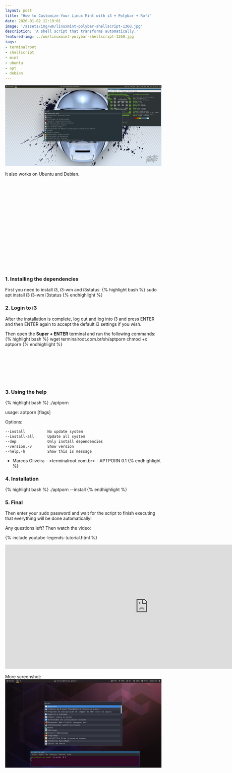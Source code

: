 ```yaml
---
layout: post
title: "How to Customize Your Linux Mint with i3 + Polybar + Rofi"
date: 2020-01-02 12:19:01
image: '/assets/img/wm/linuxmint-polybar-shellscript-1360.jpg'
description: 'A shell script that transforms automatically.'
featured-img: ../wm/linuxmint-polybar-shellscript-1360.jpg
tags:
- terminalroot
- shellscript
- mint
- ubuntu
- apt
- debian
---
```


![How to Customize Your Linux Mint with i3 + Polybar + Rofi](/assets/img/wm/linuxmint-polybar-shellscript-1360.jpg)

It also works on Ubuntu and Debian.

<!-- QUADRADO -->
<script async src="//pagead2.googlesyndication.com/pagead/js/adsbygoogle.js"></script>
<ins class="adsbygoogle"
style="display:inline-block;width:336px;height:280px"
data-ad-client="ca-pub-2838251107855362"
data-ad-slot="5351066970"></ins>
<script>
(adsbygoogle = window.adsbygoogle || []).push({});
</script>

### 1. Installing the dependencies
First you need to install i3, i3-wm and i3status:
{% highlight bash %}
sudo apt install i3 i3-wm i3status
{% endhighlight %}

### 2. Login to i3
After the installation is complete, log out and log into i3 and press ENTER and then ENTER again to accept the default i3 settings if you wish.

Then open the **Super + ENTER** terminal and run the following commands:
{% highlight bash %}
wget terminalroot.com.br/sh/aptporn
chmod +x aptporn
{% endhighlight %}

<!-- LISTA MIN -->
<script async src="//pagead2.googlesyndication.com/pagead/js/adsbygoogle.js"></script>
<ins class="adsbygoogle"
style="display:inline-block;width:730px;height:95px"
data-ad-client="ca-pub-2838251107855362"
data-ad-slot="5351066970"></ins>
<script>
(adsbygoogle = window.adsbygoogle || []).push({});
</script>

### 3. Using the help
{% highlight bash %}
./aptporn

usage: aptporn [flags]

  Options:

    --install          No update system
    --install-all      Update all system
    --dep              Only install dependencies
    --version,-v       Show version
    --help,-h          Show this is message

* Marcos Oliveira - <terminalroot.com.br> - APTPORN 0.1
{% endhighlight %}


### 4. Installation
{% highlight bash %}
./aptporn --install
{% endhighlight %}

<!-- RETANGULO LARGO 2 -->
<script async src="//pagead2.googlesyndication.com/pagead/js/adsbygoogle.js"></script>
<ins class="adsbygoogle"
style="display:block; text-align:center;"
data-ad-layout="in-article"
data-ad-format="fluid"
data-ad-client="ca-pub-2838251107855362"
data-ad-slot="8549252987"></ins>
<script>
(adsbygoogle = window.adsbygoogle || []).push({});
</script>

### 5. Final
Then enter your sudo password and wait for the script to finish executing that everything will be done automatically!

Any questions left? Then watch the video:

{% include youtube-legends-tutorial.html %}

<iframe width="920" height="400" src="https://www.youtube.com/embed/EBn5coWv1_g" frameborder="0" allow="accelerometer; autoplay; encrypted-media; gyroscope; picture-in-picture" allowfullscreen></iframe>

More screenshot:
![Ubuntu aptporn](/assets/img/wm/ubuntu.jpg)
